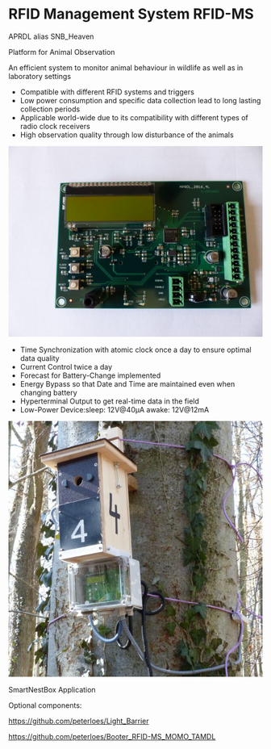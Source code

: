 ﻿# RFID Management System RFID-MS
APRDL alias SNB_Heaven

Platform for Animal Observation 

An efficient system to monitor animal behaviour in wildlife
as well as in laboratory settings

-	Compatible with different RFID systems and triggers
-	Low power consumption and specific data collection lead to long lasting collection periods
-	Applicable world-wide due to its compatibility with different types of radio clock receivers 
-	High observation quality through low disturbance of the animals

![My image](https://github.com/peterloes/RFID-MS/blob/master/Getting_Started_Tutorial/2_Electronic_board.jpg)

- Time Synchronization with atomic clock once a day to ensure optimal data quality
- Current Control twice a day
- Forecast for Battery-Change implemented
- Energy Bypass so that Date and Time are maintained even when changing battery
- Hyperterminal Output to get real-time data in the field
- Low-Power Device:sleep: 12V@40µA awake: 12V@12mA


![My image](https://github.com/peterloes/RFID-MS/blob/master/Getting_Started_Tutorial/1_SNB.JPG)

SmartNestBox Application

Optional components:

https://github.com/peterloes/Light_Barrier

https://github.com/peterloes/Booter_RFID-MS_MOMO_TAMDL